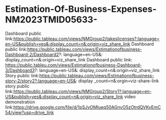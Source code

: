 # Estimation-Of-Business-Expenses-NM2023TMID05633-
Dashboard public link:https://public.tableau.com/views/NMGroup2/takeslicenses?:language=en-US&publish=yes&:display_count=n&:origin=viz_share_link
Dashboard public link:https://public.tableau.com/views/Estimationofbusiness-Dashboard-2/Dashboard2?: language=en-US&: display_count=n&:origin=viz_share_link
Dashboard public link: https://public.tableu.com/views/Estimationofbusiness-Dashboard-3/Dashboard3?: language=en-US&: display_count=n&:origin=viz_share_link
Story public link:https://public.tableau.com/views/Estimationofbusiness-story-2/story2?:language=en-US&: display _count=n&:orgin=viz-share-link
story public link:https://public.tableau.com/views/NMGroup2/Story1?:language=en-US&publish=yes&:display_count=n&:origin=viz_share_link
video demonstration link:https://drive.google.com/file/d/1pSJvOMIueq50AGnvO5zOtrdQVKyEmC54/view?usp=drive_link
